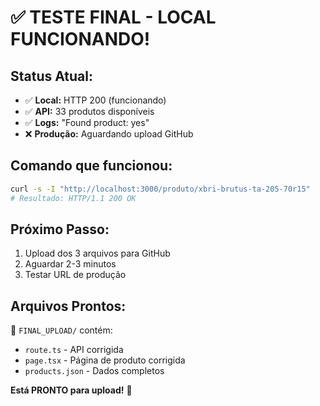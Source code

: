# ✅ TESTE FINAL - LOCAL FUNCIONANDO!

## Status Atual:
- ✅ **Local:** HTTP 200 (funcionando)
- ✅ **API:** 33 produtos disponíveis
- ✅ **Logs:** "Found product: yes"
- ❌ **Produção:** Aguardando upload GitHub

## Comando que funcionou:
```bash
curl -s -I "http://localhost:3000/produto/xbri-brutus-ta-205-70r15"
# Resultado: HTTP/1.1 200 OK
```

## Próximo Passo:
1. Upload dos 3 arquivos para GitHub
2. Aguardar 2-3 minutos
3. Testar URL de produção

## Arquivos Prontos:
📁 `FINAL_UPLOAD/` contém:
- `route.ts` - API corrigida
- `page.tsx` - Página de produto corrigida  
- `products.json` - Dados completos

**Está PRONTO para upload!** 🎉